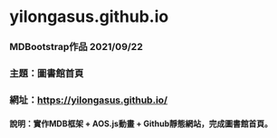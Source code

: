 # yilongasus.github.io

### MDBootstrap作品 2021/09/22
### 主題：圖書館首頁
### 網址：https://yilongasus.github.io/
#### 說明：實作MDB框架 + AOS.js動畫 + Github靜態網站，完成圖書館首頁。
